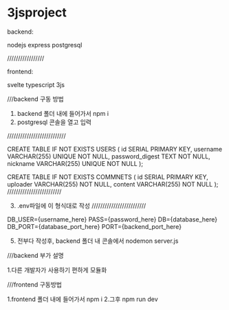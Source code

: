 # 3jsproject

backend:

nodejs
express
postgresql

/////////////////

frontend:

svelte
typescript
3js


///backend 구동 방법
1. backend 폴더 내에 들어가서 npm i
2. postgresql 콘솔을 열고 입력

///////////////////////////

CREATE TABLE IF NOT EXISTS USERS (
    id SERIAL PRIMARY KEY,
    username VARCHAR(255) UNIQUE NOT NULL,
    password_digest TEXT NOT NULL,
    nickname VARCHAR(255) UNIQUE NOT NULL
);

CREATE TABLE IF NOT EXISTS COMMNETS (
    id SERIAL PRIMARY KEY,
    uploader VARCHAR(255) NOT NULL,
    content VARCHAR(255) NOT NULL
);
/////////////////////////


3. .env파일에 이 형식대로 작성
/////////////////////////


DB_USER={username_here}
PASS={password_here}
DB={database_here}
DB_PORT={database_port_here}
PORT={backend_port_here}


5. 전부다 작성후, backend 폴더 내 콘솔에서 nodemon server.js



///backend 부가 설명

1.다른 개발자가 사용하기 편하게 모듈화


///frontend 구동방법

1.frontend 폴더 내에 들어가서 npm i
2.그후 npm run dev
